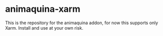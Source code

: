 # animaquina-xarm
This is the repository for the animaquina addon, for now this supports only Xarm. Install and use at your own risk. 
